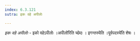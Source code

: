 ```yaml
---
index: 6.3.121
sutra: इकः वहे अपीलोः

---
```

_इकः वहे अपीलोः_ - इको वहेऽपीलोः ।अपीलो॑रिति च्छेदः । इगन्तस्येति ।पूर्वपदस्ये॑ति शेषः । 
